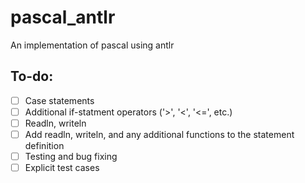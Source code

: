 # pascal_antlr
An implementation of pascal using antlr

## To-do:
- [ ] Case statements
- [ ] Additional if-statment operators ('>', '<', '<=', etc.)
- [ ] Readln, writeln
- [ ] Add readln, writeln, and any additional functions to the statement definition
- [ ] Testing and bug fixing
- [ ] Explicit test cases
